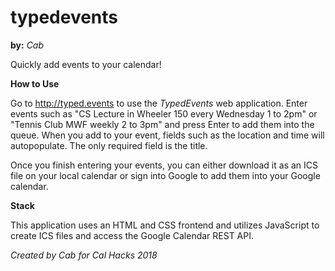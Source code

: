 # typedevents

**by:** *Cab*

Quickly add events to your calendar!

**How to Use**

Go to http://typed.events to use the *TypedEvents* web application. Enter events such as "CS Lecture in Wheeler 150 every Wednesday 1 to 2pm" or "Tennis Club MWF weekly 2 to 3pm" and press Enter to add them into the queue. When you add to your event, fields such as the location and time will autopopulate. The only required field is the title.

Once you finish entering your events, you can either download it as an ICS file on your local calendar or sign into Google to add them into your Google calendar.

**Stack**

This application uses an HTML and CSS frontend and utilizes JavaScript to create ICS files and access the Google Calendar REST API. 

*Created by Cab for Cal Hacks 2018*
